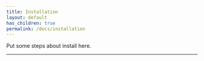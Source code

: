 ```yaml
---
title: Installation
layout: default
has_children: true
permalink: /docs/installation
---
```


Put some steps about install here.

----

